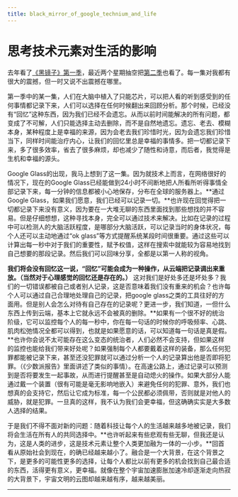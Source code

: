 ```yaml
---
title: black_mirror_of_google_technium_and_life
---
```


<head>
<link rel='stylesheet' href='/style/github2.css'/>
</head>

思考技术元素对生活的影响
=====================

去年看了[《黑镜子》第一季](http://movie.douban.com/subject/7054120/)，最近两个星期抽空把[第二季](http://movie.douban.com/subject/11502153/)也看了。每一集对我都有很大的震撼，但一时又说不出震撼在哪里。

第一季中的某一集，人们在大脑中植入了只能芯片，可以把人看的听到感受到的任何事情都记录下来，人们可以选择在任何时候翻出来回顾分析。那个时候，已经没有“回忆”这种东西，因为我们已经不会遗忘。从而以前时间能解决的所有问题，都变成了不可解，人们只能选择主动去删除，而不是自然地遗忘。遗忘、老去、模糊本身，某种程度上是幸福的来源，因为会老去我们珍惜时光，因为会遗忘我们珍惜当下，同样时间能治疗内心，让我们的回忆里总是幸福的事情多。把一切都记录下来，多了很多效率，省去了很多麻烦，却也减少了随性和诗意，而后者，我觉得是生机和幸福的源头。

Google Glass的出现，我马上想到了这一集。因为就技术上而言，在网络很好的情况下，现在的Google Glass已经能做到24小时不间断地把人所看所听得事情全部记录下来，每一分钟的信息都被小心地保存，分布在全球的服务器上。**通过Google Glass，如果我们愿意，我们已经可以记录一切。**也许现在回觉得把一切都记录下来没有意义，因为要在一大堆无聊的东西里面找到那些想找的并不容易。但是仔细想想，这种寻找本身，完全可以通过技术来解决。比如在记录的过程中可以检测人的大脑活跃程度，是哪部分大脑活跃，可以记录当时的身体状况，每个人还可以主动地通过“ok glass”等方式提醒系统某段时间很重要。通过这些可以计算出每一秒中对于我们的重要性，赋予权值，这样在搜索中就能较为容易地找到自己想要的那段记录。然后我们可以回味分享，全都是以第一人称的视角。

**我们将会没有回忆这一说，“回忆”可能会成为一种操作，从云端把记录调出来重放。（当然对于心理感觉的回忆还是存在的。）**
这对我们是好处多还是坏处多？我们的一切错误都被自己或者别人记录，这是否意味着我们没有重来的机会？也许每个人可以通过自己合理地处理自己的记录，把google glass之类的工具往好的方面用。但是别人会怎么对待有自己存在的记录呢？更进一步，我们知道，一但什么东西上传到云端，基本上它就永远不会被真的删除。**如果有一个很不好的统治阶级，它可以监控每个人的每一秒中，你在每一句话的时候你的呼吸频率、心跳、肌肉松弛情况全都可以得到，也就是如果愿意的话，可以知道每一句话是真是假。**也许你会说不太可能存在这么变态的统治者，人们必然不会支持，但如果这样的监控也能给我们带来好处呢？如果强制每个人都要戴着这样的装备，那么任何犯罪都能被记录下来，甚至还没犯罪就可以通过分析一个人的记录算出他是否即将犯罪。（《少数派报告》里面讲述了类似的事情）。在高速公路上，通过记录可以预测到是否将要发生一起事故，从而进行提醒甚至是自动熄火的操作。如果大部分人能通过戴一个装置（很有可能是毫无影响地嵌入）来避免任何的犯罪、意外，我们也想真的会支持它，然后让它成为标准，每一个公民都必须佩带，否则就是对他人的威胁，就是犯罪。一旦真的这样，我不认为我们会更幸福，但这确确实实是大多数人选择的结果。

于是我们不得不面对新的问题：随着科技让每个人的生活越来越多地被记录，我们将会生活在所有人的共同选择中。**也许听起来有些悲观有些无聊，但我还是认为，这是人类的进步，这是技术元素让整个人类更加融为一体的一小步。**回首看从原始社会到现在，的确已经越来越小了。融合是一个大背景，在这个背景之下，是更多的可能性更多的选择，让每个人都比以前有更多的机会找到自己最合适的东西，活得更有意义，更幸福。就像在整个宇宙加速膨胀加速冷却逐渐走向热寂的大背景下，宇宙文明的云图却越来越有序，越来越美丽。

----

<div id="disqus_thread"></div>
<script type="text/javascript">
/* * * CONFIGURATION VARIABLES: EDIT BEFORE PASTING INTO YOUR WEBPAGE * * */
    var disqus_shortname = 'gaopenghigh'; // required: replace example with your forum shortname

    /* * * DON'T EDIT BELOW THIS LINE * * */
    (function() {
        var dsq = document.createElement('script'); dsq.type = 'text/javascript'; dsq.async = true;
        dsq.src = '//' + disqus_shortname + '.disqus.com/embed.js';
        (document.getElementsByTagName('head')[0] || document.getElementsByTagName('body')[0]).appendChild(dsq);
    })();
</script>
<script>
  (function(i,s,o,g,r,a,m){i['GoogleAnalyticsObject']=r;i[r]=i[r]||function(){
  (i[r].q=i[r].q||[]).push(arguments)},i[r].l=1*new Date();a=s.createElement(o),
  m=s.getElementsByTagName(o)[0];a.async=1;a.src=g;m.parentNode.insertBefore(a,m)
  })(window,document,'script','//www.google-analytics.com/analytics.js','ga');

  ga('create', 'UA-40539766-1', 'github.com');
  ga('send', 'pageview');

</script>